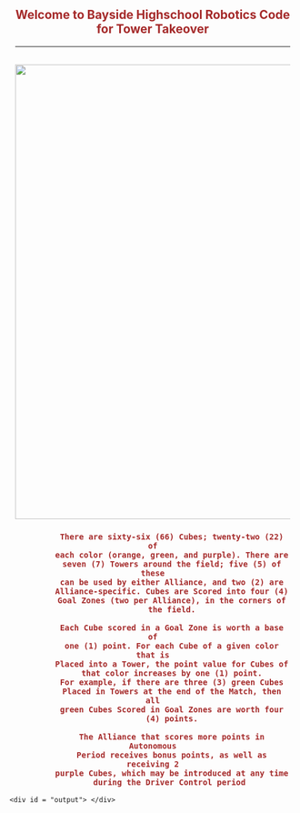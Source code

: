 <!DOCTYPE html>
<html>
  <head>
    <meta charset="utf-8">
    <meta name="viewport" content="width=device-width">
    <title>repl.it</title>
  </head>
  <body>    


<div id ="info"> 
   <h2> Welcome to Bayside Highschool Robotics Code for Tower Takeover </h2> 
   <hr> 
   <br> 
  <img src = "https://www.vexrobotics.com/media/catalog/product/cache/1/image/9df78eab33525d08d6e5fb8d27136e95/t/t/tt-fullfield-gamekit.jpg" height = 800 width = 800 > 

<h3> 
  
            There are sixty-six (66) Cubes; twenty-two (22) of
            each color (orange, green, and purple). There are
            seven (7) Towers around the field; five (5) of these
            can be used by either Alliance, and two (2) are
            Alliance-specific. Cubes are Scored into four (4)
            Goal Zones (two per Alliance), in the corners of
            the field.

            Each Cube scored in a Goal Zone is worth a base of
            one (1) point. For each Cube of a given color that is
            Placed into a Tower, the point value for Cubes of
            that color increases by one (1) point.
            For example, if there are three (3) green Cubes
            Placed in Towers at the end of the Match, then all
            green Cubes Scored in Goal Zones are worth four
            (4) points.
            
            The Alliance that scores more points in Autonomous
            Period receives bonus points, as well as receiving 2
            purple Cubes, which may be introduced at any time
            during the Driver Control period 

 </h3>

 </div> 
 
<style>

#info {

  border-radius: 20px 20px 20px 20px;
  color: brown;
  margin: 10px;
  text-align: center;

}


</style>

    <div id = "output"> </div>
    
  </body>
</html>
